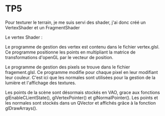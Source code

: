 # TP5

Pour texturer le terrain, je me suis servi des shader, j'ai donc créé un VertexShader et un FragmentShader

Le vertex Shader :

Le programme de gestion des vertex est contenu dans le fichier vertex.glsl. Ce programme positionne les points en multipliant la matrice de transformations d'openGL par le vecteur de position.

Le programme de gestion des pixels se trouve dans le fichier fragement.glsl. Ce programme modifie pour chaque pixel en leur modifiant leur couleur. C'est ici que les normales sont utilisées pour la gestion de la lumière et l'affichage des textures.

Les points de la scène sont désormais stockés en VAO, grace aux fonctions  glEnableCLientState(), glVertexPointer() et glNormalPointer(). Les points et les normales sont stockés dans un QVector<QVector3D> et affichés grâce à la fonction glDrawArrays().
